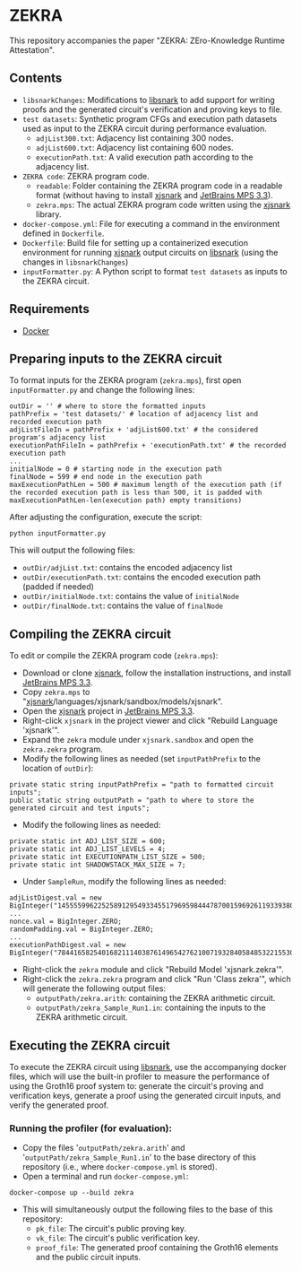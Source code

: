 # ZEKRA

This repository accompanies the paper "ZEKRA: ZEro-Knowledge Runtime Attestation".

## Contents

- `libsnarkChanges`: Modifications to [libsnark](https://github.com/akosba/libsnark.git) to add support for writing proofs and the generated circuit's verification and proving keys to file. 
- `test datasets`: Synthetic program CFGs and execution path datasets used as input to the ZEKRA circuit during performance evaluation.
    - `adjList300.txt`: Adjacency list containing 300 nodes.
    - `adjList600.txt`: Adjacency list containing 600 nodes.
    - `executionPath.txt`: A valid execution path according to the adjacency list.
- `ZEKRA code`: ZEKRA program code.
    - `readable`: Folder containing the ZEKRA program code in a readable format (without having to install [xjsnark](https://github.com/akosba/xjsnark) and [JetBrains MPS 3.3](https://confluence.jetbrains.com/display/MPS/JetBrains+MPS+3.3+Download+Page)).
    - `zekra.mps`: The actual ZEKRA program code written using the [xjsnark](https://github.com/akosba/xjsnark) library.
- `docker-compose.yml`: File for executing a command in the environment defined in `Dockerfile`.
- `Dockerfile`: Build file for setting up a containerized execution environment for running [xjsnark](https://github.com/akosba/xjsnark) output circuits on [libsnark](https://github.com/akosba/libsnark.git) (using the changes in `libsnarkChanges`)
- `inputFormatter.py`: A Python script to format `test datasets` as inputs to the ZEKRA circuit.

## Requirements

- [Docker](https://docker.com/)

## Preparing inputs to the ZEKRA circuit

To format inputs for the ZEKRA program (`zekra.mps`), first open `inputFormatter.py` and change the following lines:

    outDir = '' # where to store the formatted inputs
    pathPrefix = 'test datasets/' # location of adjacency list and recorded execution path
    adjListFileIn = pathPrefix + 'adjList600.txt' # the considered program's adjacency list
    executionPathFileIn = pathPrefix + 'executionPath.txt' # the recorded execution path
    ...
    initialNode = 0 # starting node in the execution path
    finalNode = 599 # end node in the execution path
    maxExecutionPathLen = 500 # maximum length of the execution path (if the recorded execution path is less than 500, it is padded with maxExecutionPathLen-len(execution path) empty transitions)

After adjusting the configuration, execute the script:

    python inputFormatter.py

This will output the following files: 

- `outDir/adjList.txt`: contains the encoded adjacency list
- `outDir/executionPath.txt`: contains the encoded execution path (padded if needed)
- `outDir/initialNode.txt`: contains the value of `initialNode`
- `outDir/finalNode.txt`: contains the value of `finalNode`

## Compiling the ZEKRA circuit

To edit or compile the ZEKRA program code (`zekra.mps`):

- Download or clone [xjsnark](https://github.com/akosba/xjsnark), follow the installation instructions, and install [JetBrains MPS 3.3](https://confluence.jetbrains.com/display/MPS/JetBrains+MPS+3.3+Download+Page).
- Copy `zekra.mps` to "[xjsnark](https://github.com/akosba/xjsnark)/languages/xjsnark/sandbox/models/xjsnark". 
- Open the [xjsnark](https://github.com/akosba/xjsnark) project in [JetBrains MPS 3.3](https://confluence.jetbrains.com/display/MPS/JetBrains+MPS+3.3+Download+Page).
- Right-click `xjsnark` in the project viewer and click "Rebuild Language 'xjsnark'".
- Expand the `zekra` module under `xjsnark.sandbox` and open the `zekra.zekra` program.
- Modify the following lines as needed (set `inputPathPrefix` to the location of `outDir`):
```
private static string inputPathPrefix = "path to formatted circuit inputs"; 
public static string outputPath = "path to where to store the generated circuit and test inputs";
```
- Modify the following lines as needed:
```
private static int ADJ_LIST_SIZE = 600;  
private static int ADJ_LIST_LEVELS = 4; 
private static int EXECUTIONPATH_LIST_SIZE = 500; 
private static int SHADOWSTACK_MAX_SIZE = 7;
```
- Under `SampleRun`, modify the following lines as needed:
```
adjListDigest.val = new BigInteger("14555599622525891295493345517969598444787001596926119339380051831433142747110");
...
nonce.val = BigInteger.ZERO; 
randomPadding.val = BigInteger.ZERO;
...
executionPathDigest.val = new BigInteger("78441658254016821114038761496542762100719328405848532215530403216147788298");
```
- Right-click the `zekra` module and click "Rebuild Model 'xjsnark.zekra'".
- Right-click the `zekra.zekra` program and click "Run 'Class zekra'", which will generate the following output files:
    - `outputPath/zekra.arith`: containing the ZEKRA arithmetic circuit.
    - `outputPath/zekra_Sample_Run1.in`: containing the inputs to the ZEKRA arithmetic circuit.

## Executing the ZEKRA circuit

To execute the ZEKRA circuit using [libsnark](https://github.com/akosba/libsnark.git), use the accompanying docker files, which will use the built-in profiler to measure the performance of using the Groth16 proof system to: generate the circuit's proving and verification keys, generate a proof using the generated circuit inputs, and verify the generated proof.

### Running the profiler (for evaluation):

- Copy the files '`outputPath/zekra.arith`' and '`outputPath/zekra_Sample_Run1.in`' to the base directory of this repository (i.e., where `docker-compose.yml` is stored).
- Open a terminal and run `docker-compose.yml`:
```
docker-compose up --build zekra
```
- This will simultaneously output the following files to the base of this repository:
    - `pk_file`: The circuit's public proving key.
    - `vk_file`: The circuit's public verification key.
    - `proof_file`: The generated proof containing the Groth16 elements and the public circuit inputs.
